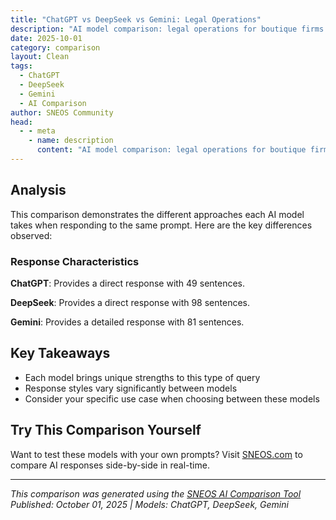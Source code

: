 ```yaml
---
title: "ChatGPT vs DeepSeek vs Gemini: Legal Operations"
description: "AI model comparison: legal operations for boutique firms..."
date: 2025-10-01
category: comparison
layout: Clean
tags:
  - ChatGPT
  - DeepSeek
  - Gemini
  - AI Comparison
author: SNEOS Community
head:
  - - meta
    - name: description
      content: "AI model comparison: legal operations for boutique firms..."
---
```


<ChatComparison
  title="ChatGPT vs DeepSeek vs Gemini: Legal Operations"
  prompt="legal operations for boutique firms"
  :responses='{
    "ChatGPT": "Legal operations for boutique law firms focus on optimizing the business side of legal practice to enhance efficiency, profitability, and client satisfaction. Boutique firms, typically smaller and specialized, can benefit from tailored legal operations strategies that fit their unique size and practice areas. Below are key legal operations strategies and functions suitable for boutique firms:\n\n### 1. **Practice \u0026 Workflow Management**\n- Implement legal practice management software (e.g., Clio, MyCase, PracticePanther) to streamline matter management, scheduling, document storage, and communication.\n- Standardize workflows for common tasks and legal procedures to improve consistency and reduce errors.\n- Use task management tools to track deadlines, client communications, and billing milestones.\n\n### 2. **Financial Management \u0026 Billing**\n- Adopt efficient billing methods tailored to client needs (hourly, fixed fee, contingency).\n- Use integrated accounting and invoicing software (QuickBooks, Xero with legal plugins).\n- Implement processes for timely invoice generation and collections to improve cash flow.\n- Track time rigorously, utilizing time-tracking tools, ensuring accurate billing.\n\n### 3. **Client Relationship Management (CRM)**\n- Use CRM tools designed for legal firms to maintain and nurture client relationships.\n- Track new leads, client communications, and case progress.\n- Utilize client portals to offer transparency and improve communication.\n\n### 4. **Document \u0026 Knowledge Management**\n- Use cloud-based document management systems (e.g., NetDocuments, iManage).\n- Create standard templates for common documents to reduce drafting time.\n- Maintain a knowledge repository for best practices, precedent documents, and legal research materials.\n\n### 5. **Compliance \u0026 Risk Management**\n- Ensure compliance with relevant regulations (ethical rules, data protection laws like GDPR/CCPA).\n- Implement cybersecurity measures to protect client confidentiality.\n- Develop conflict check procedures and maintain conflict databases to avoid ethical breaches.\n\n### 6. **Human Resources \u0026 Staffing**\n- Define clear roles and responsibilities within the firm.\n- Implement performance review and professional development plans.\n- Consider flexible staffing models, such as contract attorneys or paralegals, to manage workload.\n\n### 7. **Technology Utilization**\n- Adopt legal tech solutions for e-discovery, contract lifecycle management, and legal research.\n- Use communication platforms like Microsoft Teams or Slack for internal and client collaboration.\n- Regularly update technology tools to reduce redundancies and improve productivity.\n\n### 8. **Marketing \u0026 Business Development**\n- Develop a marketing plan tailored to niche practice areas.\n- Use digital marketing (SEO, social media, content marketing) to attract new clients.\n- Leverage client testimonials and case studies to build reputation.\n\n### 9. **Data Analytics \u0026 Reporting**\n- Track key metrics such as billable hours, realization rates, client acquisition costs, and case outcomes.\n- Use data to make informed decisions on pricing, resource allocation, and growth strategies.\n\n### 10. **Vendor \u0026 Contract Management**\n- Manage relationships with external vendors such as litigation support, consulting, and IT providers.\n- Negotiate favorable terms and monitor vendor performance.\n\n---\n\n### Summary\n\nFor boutique law firms, legal operations should focus on scalability, process efficiency, client experience, and technology optimization. Even with limited resources, implementing structured legal operations can lead to significant improvements in firm performance and client satisfaction.\n\nIf you want, I can also help you draft a customized legal operations plan or recommend specific tools tailored to your boutique firm\u2019s practice area. Just let me know!",
    "DeepSeek": "Of course. Legal operations for boutique firms is a fascinating and critical topic. While \u0022Legal Ops\u0022 is often associated with large corporate legal departments, its principles are arguably *more impactful* for boutiques, where efficiency and strategic focus are key to survival and growth.\n\nThe core idea is simple: **Apply business discipline to the practice of law to improve profitability, client service, and lawyer satisfaction.**\n\nFor a boutique firm, Legal Ops isn\u0027t about building a large, separate department. It\u0027s about the managing partners and lawyers adopting a smarter, more systematic way of running the business.\n\nHere is a comprehensive breakdown of legal operations tailored for the boutique firm environment.\n\n---\n\n### The Core Pillars of Boutique Legal Ops\n\n#### 1. Technology \u0026 Tools (The Digital Backbone)\nThis is the most visible and immediate area for improvement. The goal is to use affordable, scalable technology to reduce administrative burden.\n\n*   **Practice Management Software:** The central nervous system. Platforms like **Clio, PracticePanther, or MyCase** are essential. They integrate:\n    *   **Time Tracking \u0026 Billing:** Easy timers, automated invoicing, and online payment processing.\n    *   **Client \u0026 Matter Management:** A single source of truth for every case/client.\n    *   **Document Management \u0026 Templating:** Store files securely and create reusable templates for common documents (engagement letters, pleadings, contracts).\n    *   **Calendar \u0026 Task Management:** Avoid missed deadlines with centralized calendaring and task assignments.\n*   **Document Automation:** For boutiques with repetitive document types (e.g., NDAs, specific clauses, incorporation docs), tools like **Woodpecker, Clio Draft, or Lawyaw** can cut drafting time from hours to minutes.\n*   **E-Discovery \u0026 Review:** For litigation boutiques, cloud-based platforms like **Logikcull** or **Everlaw** offer a \u0022pay-as-you-go\u0022 model, making advanced discovery tools accessible without huge upfront costs.\n*   **Communication Tools:** Professional use of **Zoom, Microsoft Teams, or Slack** for internal collaboration and client meetings.\n\n#### 2. Financial Management \u0026 Pricing (The Profit Engine)\nBoutiques live and die by their financial health. Moving beyond simply tracking time is crucial.\n\n*   **Alternative Fee Arrangements (AFAs):** This is a major competitive advantage.\n    *   **Fixed Fees:** Ideal for well-defined matters (e.g., a startup incorporation, a simple will).\n    *   **Subscription/Retainer Models:** Provide ongoing legal advice for a monthly fee, creating predictable revenue.\n    *   **Capped Fees:** A hybrid model with an hourly rate but a guaranteed maximum cost.\n    *   **Contingency Fees:** Standard in plaintiff-side litigation boutiques.\n*   **Financial Reporting \u0026 KPIs (Key Performance Indicators):** Track what matters.\n    *   **Realization Rate:** What percentage of your worked time do you actually collect?\n    *   **Collection Rate:** How quickly do clients pay after you invoice?\n    *   **Profitability by Matter Type \u0026 Lawyer:** Understand which areas of your practice are most (and least) profitable.\n    *   **Work-in-Progress (WIP) \u0026 Accounts Receivable (AR):** Don\u0027t let unbilled time and unpaid invoices pile up.\n*   **Budgeting \u0026 Forecasting:** Create a simple annual budget for the firm and matter-level budgets for clients when using AFAs.\n\n#### 3. Process \u0026 Project Management (The Efficiency Engine)\nStandardizing how work gets done reduces errors, speeds up delivery, and makes it easier to train new staff.\n\n*   **Matter Intake \u0026 Onboarding:**\n    *   Create a standardized checklist for new clients (conflicts check, engagement letter, client information sheet).\n    *   Use a digital intake form on your website to qualify leads and capture data seamlessly.\n*   **Create \u0022Playbooks\u0022 for Common Matters:** Document the standard steps, templates, and best practices for your most frequent case types (e.g., \u0022The M\u0026A Playbook,\u0022 \u0022The Commercial Litigation Playbook\u0022). This ensures consistency and allows junior lawyers to handle more work effectively.\n*   **Workflow Automation:** Use your practice management software to automate reminders, deadline triggers, and task sequences.\n\n#### 4. Knowledge Management (The Institutional Brain)\nIn a boutique, knowledge often resides in a few key lawyers\u0027 heads. Legal Ops aims to capture and organize it.\n\n*   **Centralized Knowledge Base:** Create a simple, searchable repository (using a tool like **SharePoint, Notion, or even a well-organized shared drive**) for:\n    *   Past successful briefs and motions.\n    *   Research memos.\n    *   Model contracts and clauses.\n    *   Marketing and pitch materials.\n*   **\u0022Lessons Learned\u0022 Reviews:** After a major matter concludes, hold a brief meeting to discuss what went well and what could be improved, and document the findings.\n\n#### 5. Strategic Planning \u0026 Business Development (The Growth Engine)\nThis is about working *on* the business, not just *in* it.\n\n*   **Define Your Niche:** Boutiques thrive on specialization. Be crystal clear about who you serve and what you do best.\n*   **Client Feedback \u0026 Relationship Management (CRM):**\n    *   Implement a simple CRM (many practice management tools have one built-in) to track leads and manage marketing outreach.\n    *   Conduct formal or informal client interviews after matters conclude to gather feedback.\n*   **Marketing \u0026 Brand Building:** A focused digital presence (a great website, targeted LinkedIn content) is often more effective for a boutique than broad, expensive advertising.\n\n---\n\n### A Practical, Phased Approach for Implementation\n\nYou don\u0027t have to do everything at once. Start small and build.\n\n**Phase 1: Foundation (Months 1-3)**\n*   **Goal:** Get your finances and core technology in order.\n*   **Actions:**\n    1.  Implement a cloud-based practice management system.\n    2.  Ensure everyone is tracking time diligently.\n    3.  Set up automated invoicing and online payments.\n    4.  Start reviewing basic financial KPIs (realization, collection).\n\n**Phase 2: Efficiency (Months 4-9)**\n*   **Goal:** Streamline repetitive work.\n*   **Actions:**\n    1.  Create document templates for your 5 most common documents.\n    2.  Develop a standard client intake checklist.\n    3.  Experiment with one AFA (e.g., a fixed fee for a specific service).\n    4.  Start building your knowledge base with past winning documents.\n\n**Phase 3: Strategic Growth (Months 10\u002B)**\n*   **Goal:** Leverage your efficient foundation for growth.\n*   **Actions:**\n    1.  Develop 1-2 formal \u0022practice playbooks.\u0022\n    2.  Analyze profitability by matter type to inform your business development strategy.\n    3.  Implement a more structured client feedback system.\n    4.  Explore more advanced tech like document automation.\n\n---\n\n### The \u0022Who\u0022: Assigning Responsibility\n\nIn a boutique, you likely won\u0027t have a \u0022Chief Legal Operations Officer.\u0022 Instead, assign responsibilities:\n\n*   **Managing Partner:** Owns the strategy and overall vision for Legal Ops.\n*   **Office Manager / Paralegal:** Can be the \u0022operations champion,\u0022 handling the day-to-day management of technology, intake, and billing.\n*   **All Lawyers:** Are responsible for using the systems, tracking time, contributing to the knowledge base, and following defined processes.\n\n**The Bottom Line:** For a boutique law firm, legal operations is not an overhead cost; it\u0027s a strategic investment. It frees up talented lawyers to do what they do best\u2014practice law\u2014while ensuring the business itself runs smoothly, profitably, and is positioned for long-term success.",
    "Gemini": "## Legal Operations for Boutique Firms: A Comprehensive Overview\n\nLegal operations (Legal Ops) is no longer just for large law firms and corporate legal departments. Boutique firms, which often specialize in specific areas of law and operate with a smaller team, can significantly benefit from embracing legal operations principles. While the scale and implementation may differ, the goals remain the same:  **increasing efficiency, improving service delivery, and optimizing profitability.**\n\nHere\u0027s a breakdown of legal operations for boutique firms, covering key areas:\n\n**I. Why Legal Ops Matters for Boutique Firms:**\n\n*   **Increased Efficiency:** Streamlining workflows, automating repetitive tasks, and implementing standardized processes free up lawyers\u0027 time to focus on billable work and client relationships.\n*   **Enhanced Profitability:**  Reduced overhead, improved resource allocation, and more effective billing practices directly contribute to the bottom line.\n*   **Improved Client Satisfaction:** Better communication, more transparent pricing, and faster turnaround times lead to happier clients and stronger referrals.\n*   **Better Data-Driven Decision Making:**  Tracking key performance indicators (KPIs) and analyzing data provide insights into firm performance, enabling informed decisions about resource allocation, pricing strategies, and marketing efforts.\n*   **Competitive Advantage:**  Boutique firms that embrace Legal Ops can differentiate themselves from competitors by offering a more efficient and client-centric experience.\n*   **Talent Retention:**  Implementing technology and processes that reduce administrative burdens can make the firm a more attractive and sustainable place to work for talented attorneys and staff.\n*   **Reduced Risk:**  Standardized processes and better data management can help mitigate risks related to compliance, data security, and ethical obligations.\n\n**II. Key Areas of Focus for Legal Ops in Boutique Firms:**\n\n**A. Technology Management:**\n\n*   **Practice Management Software:**  A robust system for case management, time tracking, billing, and client communication is crucial. Examples include Clio, MyCase, PracticePanther, AbacusLaw, and others.  Careful selection based on the firm\u0027s specific needs is essential.\n*   **Document Management System (DMS):**  Centralized, secure storage and retrieval of documents.  Consider cloud-based options like NetDocuments, iManage, or Worldox.\n*   **Legal Research Tools:**  Westlaw, LexisNexis, and Fastcase are essential for legal research.  Negotiate pricing based on usage patterns and firm size.\n*   **E-Discovery Software:**  For firms involved in litigation, investing in e-discovery tools can streamline the process of collecting, reviewing, and producing electronic evidence. Options range from basic to highly sophisticated depending on the types of cases handled.\n*   **CRM (Client Relationship Management) Software:**  HubSpot, Salesforce, and Pipedrive can help manage client interactions, track leads, and improve marketing efforts.\n*   **Automation Tools:**  Automate repetitive tasks like document generation, data entry, and appointment scheduling using tools like Zapier, IFTTT, or firm-specific scripts.\n*   **Cybersecurity:**  Implement robust cybersecurity measures to protect client data and the firm\u0027s systems.  This includes strong passwords, multi-factor authentication, regular security audits, and employee training.\n\n**B. Financial Management:**\n\n*   **Budgeting and Forecasting:**  Develop a budget that aligns with the firm\u0027s strategic goals and track performance against it.  Forecast future revenue and expenses to make informed decisions about investments and hiring.\n*   **Pricing Strategies:**  Evaluate different pricing models (hourly billing, flat fees, value-based billing) and choose the ones that best align with the firm\u0027s services and client needs.\n*   **Billing and Collections:**  Implement a streamlined billing process to ensure timely and accurate invoices.  Use technology to automate payment reminders and manage collections.\n*   **Financial Reporting and Analysis:**  Track key financial metrics (revenue, expenses, profitability, accounts receivable) and analyze the data to identify areas for improvement.\n*   **Vendor Management:**  Negotiate favorable rates with vendors and track spending to ensure cost-effectiveness.\n\n**C. Knowledge Management:**\n\n*   **Centralized Knowledge Repository:**  Create a central location for storing and sharing firm knowledge, including legal precedents, templates, training materials, and best practices.\n*   **Knowledge Sharing Culture:**  Encourage attorneys and staff to share their knowledge and expertise with each other.\n*   **Training and Development:**  Provide ongoing training to attorneys and staff on legal developments, technology, and best practices.\n*   **Standardized Processes:**  Develop standardized processes for common legal tasks to ensure consistency and efficiency.\n\n**D. Project Management:**\n\n*   **Project Management Software:**  Tools like Asana, Trello, or Monday.com can help manage legal projects, track deadlines, and assign tasks.\n*   **Project Management Methodologies:**  Consider using project management methodologies like Agile or Scrum to improve collaboration and communication.\n*   **Process Mapping:**  Map out key legal processes to identify bottlenecks and areas for improvement.\n\n**E. Data Analytics:**\n\n*   **Identify Key Performance Indicators (KPIs):** Define the metrics that are most important to the firm\u0027s success, such as revenue per attorney, client satisfaction, and case resolution time.\n*   **Collect and Analyze Data:** Use technology to collect data on these KPIs and analyze the data to identify trends and areas for improvement.\n*   **Data Visualization:**  Use data visualization tools to create dashboards and reports that make it easier to understand the data.\n\n**F. Human Resources:**\n\n*   **Recruiting and Onboarding:**  Streamline the recruiting and onboarding process to attract and retain top talent.\n*   **Performance Management:**  Implement a performance management system to provide regular feedback to employees and help them improve their performance.\n*   **Compensation and Benefits:**  Offer competitive compensation and benefits to attract and retain top talent.\n*   **Training and Development:**  Provide ongoing training and development opportunities to employees to help them stay up-to-date on legal developments and improve their skills.\n\n**III. Implementation Strategies for Boutique Firms:**\n\n*   **Start Small and Focus on Quick Wins:** Don\u0027t try to implement everything at once. Start with a small project that will have a quick and noticeable impact.\n*   **Identify a Legal Ops Champion:** Designate someone within the firm to lead the Legal Ops initiative. This person should be passionate about improving efficiency and have the authority to make changes.\n*   **Involve Stakeholders:**  Get input from all stakeholders, including attorneys, staff, and clients.\n*   **Choose the Right Technology:**  Carefully evaluate different technology options and choose the ones that best meet the firm\u0027s needs and budget.\n*   **Provide Training and Support:**  Provide adequate training and support to employees to ensure they can effectively use the new technology and processes.\n*   **Measure Results and Iterate:** Track the results of the Legal Ops initiative and make adjustments as needed.\n\n**IV. Challenges and Considerations for Boutique Firms:**\n\n*   **Limited Resources:** Boutique firms often have limited financial and human resources.\n*   **Resistance to Change:** Attorneys and staff may be resistant to change, especially if they are comfortable with the way things have always been done.\n*   **Lack of Expertise:**  The firm may lack the expertise needed to implement Legal Ops initiatives.\n*   **Data Silos:** Data may be scattered across different systems, making it difficult to get a complete picture of the firm\u0027s performance.\n*   **Confidentiality and Ethics:**  Implementing new technologies and processes must be done in a way that protects client confidentiality and complies with ethical rules.\n\n**V.  Potential Legal Ops Roles (Scalable for Boutique Firms):**\n\nEven in a small firm, individuals can take on aspects of these roles, even if it\u0027s part-time or combined with other responsibilities:\n\n*   **Legal Operations Manager/Coordinator:**  Oversees the implementation and management of Legal Ops initiatives. (May be a part-time role or a responsibility added to an existing employee).\n*   **Technology Specialist:**  Manages the firm\u0027s technology infrastructure and provides technical support to attorneys and staff.\n*   **Knowledge Manager:**  Develops and maintains the firm\u0027s knowledge repository.\n*   **Project Manager:**  Manages legal projects and ensures they are completed on time and within budget.\n*   **Data Analyst:**  Collects and analyzes data to identify trends and areas for improvement.\n*   **Finance Manager:** Oversees budgeting, financial reporting, and vendor management.\n\n**VI. Conclusion:**\n\nBy embracing Legal Ops principles, boutique firms can improve efficiency, enhance profitability, and provide a better experience for clients. While the implementation may be different than in larger organizations, the core principles remain the same: **optimizing processes, leveraging technology, and using data to make informed decisions.**  Start small, involve stakeholders, and focus on achieving quick wins to demonstrate the value of Legal Ops and build momentum for further improvements. The long-term benefits for your firm and your clients will be well worth the effort.\n"
  }'
  published-date="21:44"
/>

## Analysis

This comparison demonstrates the different approaches each AI model takes when responding to the same prompt. Here are the key differences observed:

### Response Characteristics

**ChatGPT**: Provides a direct response with 49 sentences. 

**DeepSeek**: Provides a direct response with 98 sentences. 

**Gemini**: Provides a detailed response with 81 sentences. 

## Key Takeaways

- Each model brings unique strengths to this type of query
- Response styles vary significantly between models
- Consider your specific use case when choosing between these models

## Try This Comparison Yourself

Want to test these models with your own prompts? Visit [SNEOS.com](https://sneos.com) to compare AI responses side-by-side in real-time.

---

*This comparison was generated using the [SNEOS AI Comparison Tool](https://sneos.com)*
*Published: October 01, 2025 | Models: ChatGPT, DeepSeek, Gemini*
